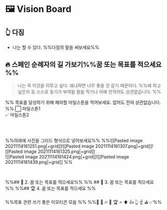 # 🖼️ Vision Board

## 👆 다짐

-   나는 할 수 있다. %%다짐의 말을 써보세요%%

## 🔥 스페인 순례자의 길 가보기%%꿈 또는 목표를 적으세요 %%

> 나는 꼭 이것을 이루고 싶다. 왜냐하면 너무 좋을 것 같기 때문이다.
> %%왜 하고 싶은지 등 스스로 동기가 부여될 말을 적거나 아예 안적어도 상관없습니다. %%

%% 목표를 달성하기 위해 해야할 마일스톤을 적어보세요. 없어도 전혀 상관없습니다. %%
⬜ 마일스톤1  
✅ 마일스톤2

<br><br>

%%아래에 사진을 그리드 형식으로 넣어보세요%%
%%![[Pasted image 20211114161251.png|+grid]]![[Pasted image 20211114161307.png|+grid]]![[Pasted image 20211114161325.png|+grid]]  
![[Pasted image 20211114161424.png|+grid]]![[Pasted image 20211114161439.png|+grid]] %%

<br>

%%## 🚀 2. 꿈 또는 목표를 적으세요%%
%% ## 🚩 3. 꿈 또는 목표를 적으세요 %%
%%## 🏆 4. 꿈 또는 목표를 적으세요 %%

%%목표 관련 쓰기 좋은 이모티콘 모음 %%
%%🚀 🚩 🔥 🎯 🏆 ⭐ ⬆️ 👍 👆 ☝️ ⛳ ✅%%
